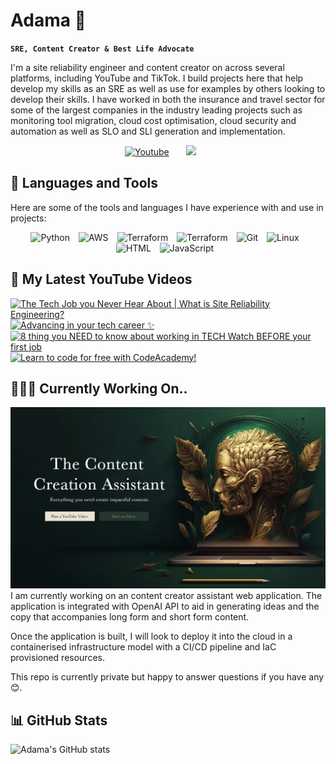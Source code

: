 <head>
    <link rel="stylesheet" href="https://kit.fontawesome.com/f0a6d108e3.css" crossorigin="anonymous">
</head>

# Adama 👋

**`SRE, Content Creator & Best Life Advocate`**

I'm a site reliability engineer and content creator on across several platforms, including YouTube and TikTok. I build projects here that help develop my skills as an SRE as well as use for examples by others looking to develop their skills. I have worked in both the insurance and travel sector for some of the largest companies in the industry leading projects such as monitoring tool migration, cloud cost optimisation, cloud security and automation as well as SLO and SLI generation and implementation.

<p align="center">
  <a href="https://www.youtube.com/c/adamatalkstech"><img width="42px" alt="Youtube" title="Youtube" src="https://i.imgur.com/qiXu7b2.png"/></a>
  &#8287;&#8287;&#8287;&#8287;&#8287;
  <a href="https://discord.gg/UmUdkyETww" alt="Discord" title="Our Tech Journey Server"><img width="42px" src="https://i.imgur.com/OViZO8J.png"/></a>
  &#8287;&#8287;&#8287;&#8287;&#8287;
</p>


## 🧰 Languages and Tools
Here are some of the tools and languages I have experience with and use in projects:
<p align="center">
<img align="centre" alt="Python" width="50px" style="padding-right:10px;" src="https://cdn.jsdelivr.net/gh/devicons/devicon/icons/python/python-plain.svg" />
<img align="centre" alt="AWS" width="50px" style="padding-right:10px;" src="https://cdn.jsdelivr.net/gh/devicons/devicon/icons/amazonwebservices/amazonwebservices-original.svg" />
<img align="centre" alt="Terraform" width="50px" style="padding-right:10px;" src="https://cdn.jsdelivr.net/gh/devicons/devicon/icons/terraform/terraform-original.svg" />
<img align="centre" alt="Terraform" width="50px" style="padding-right:10px;" src="https://cdn.jsdelivr.net/gh/devicons/devicon/icons/jira/jira-original-wordmark.svg" />
<img align="centre" alt="Git" width="50px" style="padding-right:10px;" src="https://cdn.jsdelivr.net/gh/devicons/devicon/icons/git/git-original.svg" />
<img align="centre" alt="Linux" width="50px" style="padding-right:10px;" src="https://cdn.jsdelivr.net/gh/devicons/devicon/icons/linux/linux-original.svg" />
<img align="centre" alt="HTML" width="50px" style="padding-right:10px;" src="https://cdn.jsdelivr.net/gh/devicons/devicon/icons/html5/html5-plain.svg" />
<img align="centre" alt="JavaScript" width="50px" style="padding-right:10px;" src="https://cdn.jsdelivr.net/gh/devicons/devicon/icons/javascript/javascript-plain.svg" />    
</p>

## 🎥 My Latest YouTube Videos

<!-- BEGIN YOUTUBE-CARDS -->
[![The Tech Job you Never Hear About | What is Site Reliability Engineering?](https://ytcards.demolab.com/?id=YV8tU3r-DgA&title=The+Tech+Job+you+Never+Hear+About+%7C+What+is+Site+Reliability+Engineering%3F&lang=en&timestamp=1678661086&background_color=%230d1117&title_color=%23ffffff&stats_color=%23dedede&width=250 "The Tech Job you Never Hear About | What is Site Reliability Engineering?")](https://www.youtube.com/watch?v=YV8tU3r-DgA)
[![Advancing in your tech career ✨](https://ytcards.demolab.com/?id=40iPbXvpLT0&title=Advancing+in+your+tech+career+%E2%9C%A8&lang=en&timestamp=1678642330&background_color=%230d1117&title_color=%23ffffff&stats_color=%23dedede&width=250 "Advancing in your tech career ✨")](https://www.youtube.com/watch?v=40iPbXvpLT0)
[![8 thing you NEED to know about working in TECH *Watch BEFORE your first job*](https://ytcards.demolab.com/?id=5BSUNipgOc0&title=8+thing+you+NEED+to+know+about+working+in+TECH+%2AWatch+BEFORE+your+first+job%2A&lang=en&timestamp=1678616545&background_color=%230d1117&title_color=%23ffffff&stats_color=%23dedede&width=250 "8 thing you NEED to know about working in TECH *Watch BEFORE your first job*")](https://www.youtube.com/watch?v=5BSUNipgOc0)
[![Learn to code for free with CodeAcademy!](https://ytcards.demolab.com/?id=sa3LX7AB0TE&title=Learn+to+code+for+free+with+CodeAcademy%21&lang=en&timestamp=1678609897&background_color=%230d1117&title_color=%23ffffff&stats_color=%23dedede&width=250 "Learn to code for free with CodeAcademy!")](https://www.youtube.com/watch?v=sa3LX7AB0TE)
<!-- END YOUTUBE-CARDS -->

## 👩🏾‍💻 Currently Working On..
![Website Landing Page](Design-Mock-Up.png)
I am currently working on an content creator assistant web application. The application is integrated with OpenAI API to aid in generating ideas and the copy that accompanies long form and short form content.

Once the application is built, I will look to deploy it into the cloud in a containerised infrastructure model with a CI/CD pipeline and IaC provisioned resources.

This repo is currently private but happy to answer questions if you have any 😊.

## 📊 GitHub Stats
![Adama's GitHub stats](https://github-readme-stats.vercel.app/api?username=adamal5&show_icons=true&theme=gruvbox)

